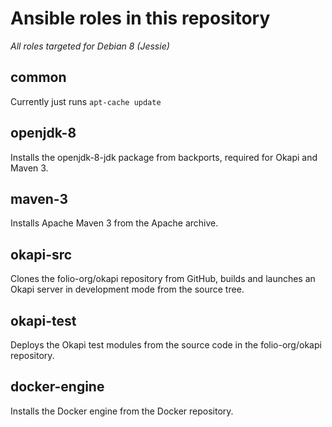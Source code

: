 # Ansible roles in this repository

*All roles targeted for Debian 8 (Jessie)*

## common
Currently just runs `apt-cache update`

## openjdk-8
Installs the openjdk-8-jdk package from backports, required for Okapi
and Maven 3.

## maven-3
Installs Apache Maven 3 from the Apache archive.

## okapi-src
Clones the folio-org/okapi repository from GitHub, builds and launches
an Okapi server in development mode from the source tree.

## okapi-test
Deploys the Okapi test modules from the source code in the
folio-org/okapi repository.

## docker-engine
Installs the Docker engine from the Docker repository.

